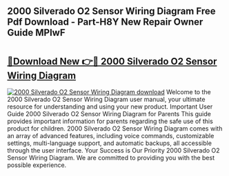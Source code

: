 ## 2000 Silverado O2 Sensor Wiring Diagram Free Pdf Download - Part-H8Y New Repair Owner Guide MPIwF

# <h2><a href="http://dfou172.blite.top/?on=2000+Silverado+O2+Sensor+Wiring+Diagram">🔗Download New 👉🔴 2000 Silverado O2 Sensor Wiring Diagram</a></h2>

[![2000 Silverado O2 Sensor Wiring Diagram download](https://i.imgur.com/lujVjoI.png)](http://dfou172.blite.top/?on=2000+Silverado+O2+Sensor+Wiring+Diagram)
Welcome to the 2000 Silverado O2 Sensor Wiring Diagram user manual, your ultimate resource for understanding and using your new product. Important User Guide 2000 Silverado O2 Sensor Wiring Diagram for Parents This guide provides important information for parents regarding the safe use of this product for children. 2000 Silverado O2 Sensor Wiring Diagram comes with an array of advanced features, including voice commands, customizable settings, multi-language support, and automatic backups, all accessible through the user interface. Your Success is Our Priority 2000 Silverado O2 Sensor Wiring Diagram. We are committed to providing you with the best possible experience.
